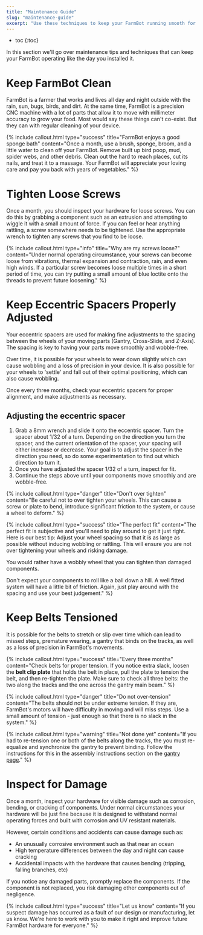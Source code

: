 ```yaml
---
title: "Maintenance Guide"
slug: "maintenance-guide"
excerpt: "Use these techniques to keep your FarmBot running smooth for years to come"
---
```


* toc
{:toc}

In this section we'll go over maintenance tips and techniques that can keep your FarmBot operating like the day you installed it.

# Keep FarmBot Clean

FarmBot is a farmer that works and lives all day and night outside with the rain, sun, bugs, birds, and dirt. At the same time, FarmBot is a precision CNC machine with a lot of parts that allow it to move with millimeter accuracy to grow your food. Most would say these things can't co-exist. But they can with regular cleaning of your device.

{%
include callout.html
type="success"
title="FarmBot enjoys a good sponge bath"
content="Once a month, use a brush, sponge, broom, and a little water to clean off your FarmBot. Remove built up bird poop, mud, spider webs, and other debris. Clean out the hard to reach places, cut its nails, and treat it to a massage. Your FarmBot will appreciate your loving care and pay you back with years of vegetables."
%}

# Tighten Loose Screws

Once a month, you should inspect your hardware for loose screws. You can do this by grabbing a component such as an extrusion and attempting to wiggle it with a small amount of force. If you can feel or hear anything rattling, a screw somewhere needs to be tightened. Use the appropriate wrench to tighten any screws that you find to be loose.

{%
include callout.html
type="info"
title="Why are my screws loose?"
content="Under normal operating circumstance, your screws can become loose from vibrations, thermal expansion and contraction, rain, and even high winds. If a particular screw becomes loose multiple times in a short period of time, you can try putting a small amount of blue loctite onto the threads to prevent future loosening."
%}

# Keep Eccentric Spacers Properly Adjusted

Your eccentric spacers are used for making fine adjustments to the spacing between the wheels of your moving parts (Gantry, Cross-Slide, and Z-Axis). The spacing is key to having your parts move smoothly and wobble-free.

Over time, it is possible for your wheels to wear down slightly which can cause wobbling and a loss of precision in your device. It is also possible for your wheels to 'settle' and fall out of their optimal positioning, which can also cause wobbling.

Once every three months, check your eccentric spacers for proper alignment, and make adjustments as necessary.

## Adjusting the eccentric spacer
1. Grab a 8mm wrench and slide it onto the eccentric spacer. Turn the spacer about 1/32 of a turn. Depending on the direction you turn the spacer, and the current orientation of the spacer, your spacing will either increase or decrease. Your goal is to adjust the spacer in the direction you need, so do some experimentation to find out which direction to turn it.
2. Once you have adjusted the spacer 1/32 of a turn, inspect for fit.
3. Continue the steps above until your components move smoothly and are wobble-free.

{%
include callout.html
type="danger"
title="Don't over tighten"
content="Be careful not to over tighten your wheels. This can cause a screw or plate to bend, introduce significant friction to the system, or cause a wheel to deform."
%}



{%
include callout.html
type="success"
title="The perfect fit"
content="The perfect fit is subjective and you'll need to play around to get it just right. Here is our best tip: Adjust your wheel spacing so that it is as large as possible without inducing wobbling or rattling. This will ensure you are not over tightening your wheels and risking damage.

You would rather have a wobbly wheel that you can tighten than damaged components.

Don't expect your components to roll like a ball down a hill. A well fitted system will have a little bit of friction. Again, just play around with the spacing and use your best judgement."
%}

# Keep Belts Tensioned
It is possible for the belts to stretch or slip over time which can lead to missed steps, premature wearing, a gantry that binds on the tracks, as well as a loss of precision in FarmBot's movements.

{%
include callout.html
type="success"
title="Every three months"
content="Check belts for proper tension. If you notice extra slack, loosen the **belt clip plate** that holds the belt in place, pull the plate to tension the belt, and then re-tighten the plate. Make sure to check all three belts: the two along the tracks and the one across the gantry main beam."
%}



{%
include callout.html
type="danger"
title="Do not over-tension"
content="The belts should not be under extreme tension. If they are, FarmBot's motors will have difficulty in moving and will miss steps. Use a small amount of tension - just enough so that there is no slack in the system."
%}



{%
include callout.html
type="warning"
title="Not done yet"
content="If you had to re-tension one or both of the belts along the tracks, the you must re-equalize and synchronize the gantry to prevent binding. Follow the instructions for this in the assembly instructions section on the [gantry page](../FarmBot-Genesis-V1.1/gantry.md)."
%}

# Inspect for Damage

Once a month, inspect your hardware for visible damage such as corrosion, bending, or cracking of components. Under normal circumstances your hardware will be just fine because it is designed to withstand normal operating forces and built with corrosion and UV resistant materials.

However, certain conditions and accidents can cause damage such as:
* An unusually corrosive environment such as that near an ocean
* High temperature differences between the day and night can cause cracking
* Accidental impacts with the hardware that causes bending (tripping, falling branches, etc)

If you notice any damaged parts, promptly replace the components. If the component is not replaced, you risk damaging other components out of negligence.

{%
include callout.html
type="success"
title="Let us know"
content="If you suspect damage has occurred as a fault of our design or manufacturing, let us know. We're here to work with you to make it right and improve future FarmBot hardware for everyone."
%}

